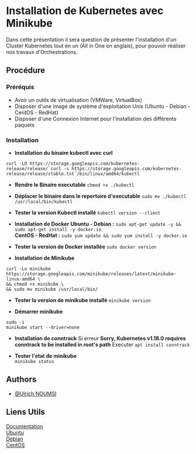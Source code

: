 
# Installation de Kubernetes avec Minikube

Dans cette présentation il sera question de présenter l'installation d'un Cluster Kubernetes tout en un (All in One en anglais), pour pouvoir réaliser nos travaux d'Orchestrations.


## Procédure
### Préréquis
- Avoir un outils de virtualisation (VMWare, VirtualBox)
- Disposer d'une image de système d'exploitation Unix (Ubuntu - Debian - CentOS - RedHat)
- Disposer d'une Connexion Internet pour l'installation des différents paquets

### Installation
- **Installation du binaire kubectl avec curl**
```
curl -LO https://storage.googleapis.com/kubernetes-release/release/`curl -s https://storage.googleapis.com/kubernetes-release/release/stable.txt`/bin/linux/amd64/kubectl
```
- **Rendre le Binaire executable**
`chmod +x ./kubectl`

- **Déplacer le binaire dans le repertoire d'executable** 
`sudo mv ./kubectl /usr/local/bin/kubectl`

- **Tester la version Kubectl installé** 
`kubectl version --client`

- **Installation de Docker** 
 **Ubuntu - Debian :** `sudo apt-get update -y &&  sudo apt-get install -y docker.io` \
 **CentOS - RedHat :** `sudo yum update && sudo yum install -y docker.io`

- **Tester la version de Docker installée**
`sudo docker version`

- **Installation de Minikube**  <br>
```
curl -Lo minikube https://storage.googleapis.com/minikube/releases/latest/minikube-linux-amd64 \
&& chmod +x minikube \
&& sudo mv minikube /usr/local/bin/
```
- **Tester la version de minikube installé** 
`minikube version ` 

- **Démarrer minikube**
```
sudo -i
minikube start --driver=none
```

- **Installation de conntrack** 
Si erreur **Sorry, Kubernetes v1.18.0 requires conntrack to be installed in root's path** 
Executer `apt install conntrack` 

- **Tester l'etat de minikube**  
`minikube status`

## Authors

- [@Ulrich NOUMSI](https://github.com/MrUSN/)


## Liens Utils

[Documentation](https://kubernetes.io/fr/docs/setup/learning-environment/minikube/) \
[Ubuntu](https://ubuntu.com/download/) \
[Debian](https://www.debian.org/CD/http-ftp/) \
[CentOS](https://www.centos.org/download/)

